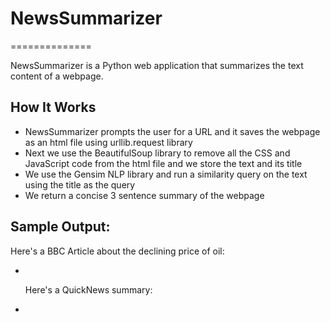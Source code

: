 <h1>NewsSummarizer</h1>
==============

NewsSummarizer is a Python web application that summarizes the text content of a webpage.

<h2>How It Works</h2>

<ul>
<li>NewsSummarizer prompts the user for a URL and it saves the webpage as an html file using urllib.request library</li>
<li>Next we use the BeautifulSoup library to remove all the CSS and JavaScript code from the html file and we store the text and its title</li>
<li>We use the Gensim NLP library and run a similarity query on the text using the title as the query</li>
<li>We return a concise 3 sentence summary of the webpage</li>

</ul>

<h2>Sample Output:</h2>
Here's a BBC Article about the declining price of oil:
<ul>
<li><a href="http://www.bbc.com/news/business-30049294"><img scr= "http://imgur.com/FZHBZXd"></a></li>

Here's a QuickNews summary:
<li><img scr = "http://imgur.com/CJmfmXv"></li>

</ul>
